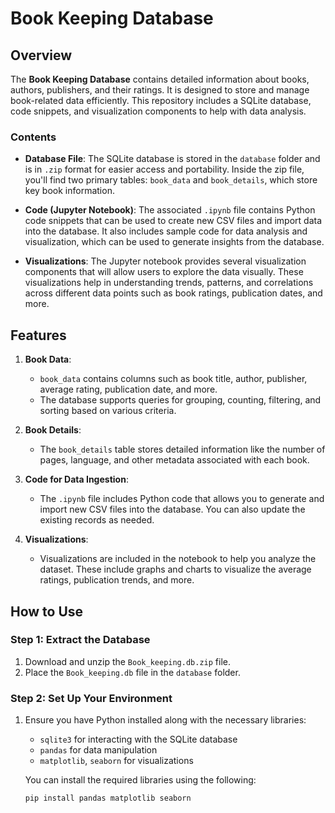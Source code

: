 # Book Keeping Database

## Overview

The **Book Keeping Database** contains detailed information about books, authors, publishers, and their ratings. It is designed to store and manage book-related data efficiently. This repository includes a SQLite database, code snippets, and visualization components to help with data analysis.

### Contents
- **Database File**: The SQLite database is stored in the `database` folder and is in `.zip` format for easier access and portability. Inside the zip file, you'll find two primary tables: `book_data` and `book_details`, which store key book information.
  
- **Code (Jupyter Notebook)**: The associated `.ipynb` file contains Python code snippets that can be used to create new CSV files and import data into the database. It also includes sample code for data analysis and visualization, which can be used to generate insights from the database.

- **Visualizations**: The Jupyter notebook provides several visualization components that will allow users to explore the data visually. These visualizations help in understanding trends, patterns, and correlations across different data points such as book ratings, publication dates, and more.

## Features

1. **Book Data**: 
   - `book_data` contains columns such as book title, author, publisher, average rating, publication date, and more.
   - The database supports queries for grouping, counting, filtering, and sorting based on various criteria.

2. **Book Details**:
   - The `book_details` table stores detailed information like the number of pages, language, and other metadata associated with each book.

3. **Code for Data Ingestion**: 
   - The `.ipynb` file includes Python code that allows you to generate and import new CSV files into the database. You can also update the existing records as needed.

4. **Visualizations**:
   - Visualizations are included in the notebook to help you analyze the dataset. These include graphs and charts to visualize the average ratings, publication trends, and more.

## How to Use

### Step 1: Extract the Database
1. Download and unzip the `Book_keeping.db.zip` file.
2. Place the `Book_keeping.db` file in the `database` folder.

### Step 2: Set Up Your Environment
1. Ensure you have Python installed along with the necessary libraries:
   - `sqlite3` for interacting with the SQLite database
   - `pandas` for data manipulation
   - `matplotlib`, `seaborn` for visualizations

   You can install the required libraries using the following:
   ```bash
   pip install pandas matplotlib seaborn
